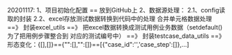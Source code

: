 20201117:
1、项目初始化配置 == 放到GitHub上
2、数据源处理：
2.1、config读取的封装
2.2、excel存放测试数据转换到代码中的处理
合并单元格数据处理 ==》 封装excel_utils ==》 把excel数据转换成测试用例业务数据（setdefault() 为了把用例步骤整合到
对应的测试编号中） ==》 封装testcase_data_utils ==》 形态变化：{[],[]}=={"":[],"":[]}==[{"case_id":'','case_step':[]},...]